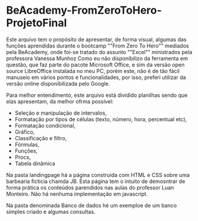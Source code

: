 # BeAcademy-FromZeroToHero-ProjetoFinal
Este arquivo tem o propósito de apresentar, de forma visual, algumas das funções aprendidas durante o bootcamp ""From Zero To Hero"" mediados pela BeAcademy, onde foi-se tratado do assunto ""Excel"" ministrados pela professora Vanessa Munhoz
Como eu não disponibilizo da ferramenta em questão, que faz parte do pacote Microsoft Office, e sim da versão open source LibreOffice instalada no meu PC, porém este, não é de tão fácil manuseio em vários pontos e funcionalidades, por isso, preferi utilizar da versão online disponibilizada pelo Google.

Para melhor entendimento, este arquivo está dividido planilhas sendo que elas apresentam, da melhor ofrma possível:
- Seleção e manipulação de intervalos,
- Formatação por tipos de células (texto, número, hora, percentual etc),
- Formatação condicional,
- Gráfico,
- Classificação e filtro,
- Fórmulas,
- Funções,
- Procs,
- Tabela dinâmica
 
 Na pasta landingpage há a página construida com HTML e CSS sobre uma barbearia ficticia chamda JB. Esta página tem o intuito de demosntrar de forma prática os conteúdos parendidos nas aulas do professor Luan Monteiro. Não há nenhuma implementação em javascript.
 
 Na pasta denominada Banco de dados hé um exemploe de um banco simples criado e algumas consultas.
